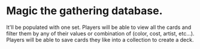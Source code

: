 # Magic the gathering database. 
It'll be populated with one set. Players will be able to view all the cards and filter them by any of their values or combination of (color, cost, artist, etc...). Players will be able to save cards they like into a collection to create a deck.
